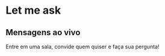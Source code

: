 # Let me ask

## Mensagens ao vivo
<p>Entre em uma sala, convide quem quiser e faça sua pergunta!</p>
